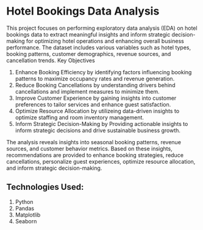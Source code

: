 # Hotel Bookings Data Analysis

This project focuses on performing exploratory data analysis (EDA) on hotel bookings data to extract meaningful insights and inform strategic decision-making for optimizing hotel operations and enhancing overall business performance. The dataset includes various variables such as hotel types, booking patterns, customer demographics, revenue sources, and cancellation trends.
Key Objectives

  1. Enhance Booking Efficiency by identifying factors influencing booking patterns to maximize occupancy rates and revenue generation.
  2. Reduce Booking Cancellations by understanding drivers behind cancellations and implement measures to minimize them.
  3. Improve Customer Experience by gaining insights into customer preferences to tailor services and enhance guest satisfaction.
  4. Optimize Resource Allocation by utilizeing data-driven insights to optimize staffing and room inventory management.
  5. Inform Strategic Decision-Making by Providing actionable insights to inform strategic decisions and drive sustainable business growth.

The analysis reveals insights into seasonal booking patterns, revenue sources, and customer behavior metrics. Based on these insights, recommendations are provided to enhance booking strategies, reduce cancellations, personalize guest experiences, optimize resource allocation, and inform strategic decision-making.

## Technologies Used:

  1. Python
  2. Pandas
  3. Matplotlib
  4. Seaborn
